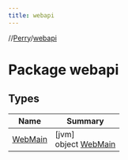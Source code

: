 ```yaml
---
title: webapi
---
```

//[Perry](../../index.html)/[webapi](index.html)



# Package webapi



## Types


| Name | Summary |
|---|---|
| [WebMain](-web-main/index.html) | [jvm]<br>object [WebMain](-web-main/index.html) |


